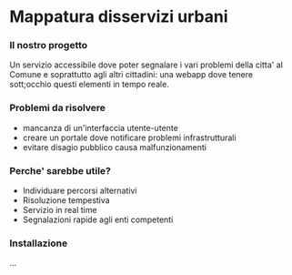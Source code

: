 # Mappatura disservizi urbani

### Il nostro progetto
Un servizio accessibile dove poter segnalare i vari problemi della citta' al Comune e soprattutto agli altri cittadini: una webapp dove tenere sott;occhio questi elementi in tempo reale.

### Problemi da risolvere

- mancanza di un'interfaccia utente-utente
- creare un portale dove notificare problemi infrastrutturali
- evitare disagio pubblico causa malfunzionamenti

### Perche' sarebbe utile?

- Individuare percorsi alternativi
- Risoluzione tempestiva
- Servizio in real time
- Segnalazioni rapide agli enti competenti

### Installazione

...

### 
